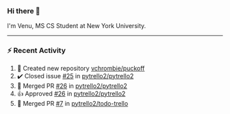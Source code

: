 ### Hi there 👋

I'm Venu, MS CS Student at New York University.

---

### :zap: Recent Activity

<!--RECENT_ACTIVITY:start-->
1. 📔 Created new repository [vchrombie/puckoff](https://github.com/vchrombie/puckoff)
2. ✔️ Closed issue [#25](https://github.com/pytrello2/pytrello2/issues/25) in [pytrello2/pytrello2](https://github.com/pytrello2/pytrello2)
3. 🎉 Merged PR [#26](https://github.com/pytrello2/pytrello2/pull/26) in [pytrello2/pytrello2](https://github.com/pytrello2/pytrello2)
4. 👍 Approved [#26](https://github.com/pytrello2/pytrello2/pull/26#pullrequestreview-1785475332) in [pytrello2/pytrello2](https://github.com/pytrello2/pytrello2)
5. 🎉 Merged PR [#7](https://github.com/pytrello2/todo-trello/pull/7) in [pytrello2/todo-trello](https://github.com/pytrello2/todo-trello)
<!--RECENT_ACTIVITY:end-->

<!--
**vchrombie/vchrombie** is a ✨ _special_ ✨ repository because its `README.md` (this file) appears on your GitHub profile.

Here are some ideas to get you started:

- 🔭 I’m currently working on ...
- 🌱 I’m currently learning ...
- 👯 I’m looking to collaborate on ...
- 🤔 I’m looking for help with ...
- 💬 Ask me about ...
- 📫 How to reach me: ...
- 😄 Pronouns: ...
- ⚡ Fun fact: ...
-->

